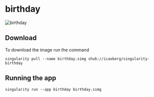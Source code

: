 # birthday

![birthday](https://camo.githubusercontent.com/99ecb59d128268cd6d518befe9486f07733ade61/687474703a2f2f692e696d6775722e636f6d2f386a72397478442e706e67)

## Download
To download the image run the command

```
singularity pull --name birthday.simg shub://icaoberg/singularity-birthday
```

## Running the app
```
singularity run --app birthday birthday.simg
```
